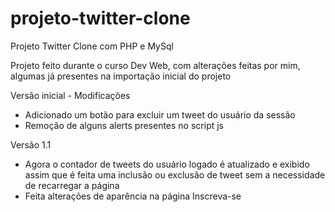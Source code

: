 # projeto-twitter-clone
Projeto Twitter Clone com PHP e MySql

Projeto feito durante o curso Dev Web, com alterações feitas por mim, algumas já presentes na importação inicial do projeto

Versão inicial - Modificações

- Adicionado um botão para excluir um tweet do usuário da sessão
- Remoção de alguns alerts presentes no script js

Versão 1.1

- Agora o contador de tweets do usuário logado é atualizado e exibido assim que é feita uma inclusão ou exclusão de tweet sem a necessidade de recarregar a página
- Feita alterações de aparência na página Inscreva-se
